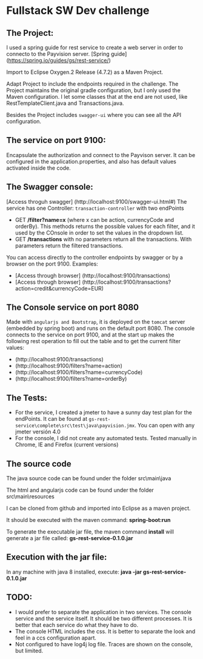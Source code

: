 # Fullstack SW Dev challenge

## The Project:
I used a spring guide for rest service to create a web server in order to connecto to the Payvision server.
[Spring guide] (https://spring.io/guides/gs/rest-service/)

Import to Eclipse Oxygen.2 Release (4.7.2) as a Maven Project.

Adapt Project to include the endpoints required in the challenge. 
The Project maintains the original gradle configuration, but I only used the Maven configuration.
I let some classes that at the end are not used, like RestTemplateClient.java and Transactions.java.

Besides the Project includes `swagger-ui` where you can see all the API configuration.

## The service on port 9100:
Encapsulate the authorization and connect to the Payvison server.
It can be configured in the application.properties, and also has default values activated inside the code.

## The Swagger console:
[Access throguh swagger] (http://localhost:9100/swagger-ui.html#)
The service has one Controller: `transaction-controller` with two endPoints
- GET **/filter?name=x** (where x can be action, currencyCode and orderBy). This methods returns the possible values for each filter, and it used by the COnsole in order to set the values in the dropdown list.
- GET **/transactions** with no parameters return all the transactions. With parameters return the filtered transactions. 

You can access directly to the controller endpoints by swagger or by a browser on the port 9100. Examples:
- [Access through browser] (http://localhost:9100/transactions)
- [Access through browser] (http://localhost:9100/transactions?action=credit&currencyCode=EUR)

## The Console service on port 8080
Made with `angularjs and Bootstrap`, it is deployed on the `tomcat` server (embedded by spring boot) and runs on the default port 8080.
The console connects to the service on port 9100, and at the start up makes the following rest operation to fill out the table and to get the current filter values:
- (http://localhost:9100/transactions)
- (http://localhost:9100/filters?name=action)
- (http://localhost:9100/filters?name=currencyCode)
- (http://localhost:9100/filters?name=orderBy)

## The Tests:
- For the service, I created a jmeter to have a sunny day test plan for the endPoints. It can be found at `gs-rest-service\complete\src\test\java\payvision.jmx`. You can open with any jmeter versión 4.0
- For the console, I did not create any automated tests. Tested manually in Chrome, IE and Firefox (current versions)

## The source code
The java source code can be found under the folder src\main\java

The html and angularjs code can be found under the folder src\main\resources

I can be cloned from github and imported into Eclipse as a maven project.

It should be executed with the maven command: **spring-boot:run**

To generate the executable jar file, the maven command **install** will generate a jar file called: **gs-rest-service-0.1.0.jar**

## Execution with the jar file: 
In any machine with java 8 installed, execute: **java -jar gs-rest-service-0.1.0.jar**

## TODO:
- I would prefer to separate the application in two services. The console service and the service itself. It should be two different processes. It is better that each service do what they have to do.
- The console HTML includes the css. It is better to separate the look and feel in a ccs configuration apart.
- Not configured to have log4j log file. Traces are shown on the console, but limited.

